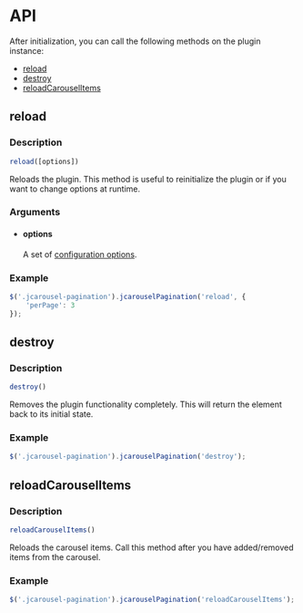 API
===

After initialization, you can call the following methods on the plugin
instance:

* [reload](#reload)
* [destroy](#destroy)
* [reloadCarouselItems](#reloadcarouselitems)


reload
------

### Description

```javascript
reload([options])
```

Reloads the plugin. This method is useful to reinitialize the plugin or if you
want to change options at runtime.

### Arguments

  * #### options

    A set of [configuration options](configuration.md).

### Example

```javascript
$('.jcarousel-pagination').jcarouselPagination('reload', {
    'perPage': 3
});
```

destroy
------

### Description

```javascript
destroy()
```

Removes the plugin functionality completely. This will return the element back
to its initial state.

### Example

```javascript
$('.jcarousel-pagination').jcarouselPagination('destroy');
```

reloadCarouselItems
-------------------

### Description

```javascript
reloadCarouselItems()
```

Reloads the carousel items. Call this method after you have added/removed items
from the carousel.

### Example

```javascript
$('.jcarousel-pagination').jcarouselPagination('reloadCarouselItems');
```